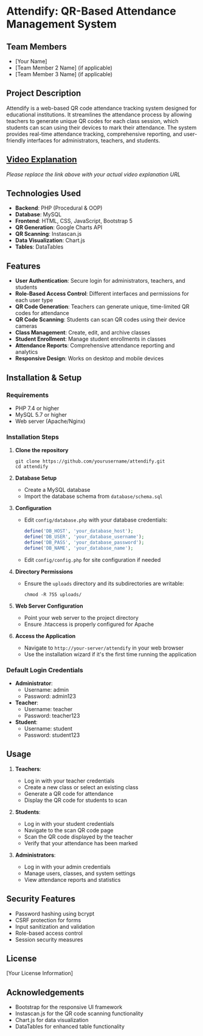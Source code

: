 # Attendify: QR-Based Attendance Management System

## Team Members
- [Your Name]
- [Team Member 2 Name] (if applicable)
- [Team Member 3 Name] (if applicable)

## Project Description
Attendify is a web-based QR code attendance tracking system designed for educational institutions. It streamlines the attendance process by allowing teachers to generate unique QR codes for each class session, which students can scan using their devices to mark their attendance. The system provides real-time attendance tracking, comprehensive reporting, and user-friendly interfaces for administrators, teachers, and students.

## [Video Explanation](https://youtu.be/your-video-id)
*Please replace the link above with your actual video explanation URL*

## Technologies Used
- **Backend**: PHP (Procedural & OOP)
- **Database**: MySQL
- **Frontend**: HTML, CSS, JavaScript, Bootstrap 5
- **QR Generation**: Google Charts API
- **QR Scanning**: Instascan.js
- **Data Visualization**: Chart.js
- **Tables**: DataTables

## Features
- **User Authentication**: Secure login for administrators, teachers, and students
- **Role-Based Access Control**: Different interfaces and permissions for each user type
- **QR Code Generation**: Teachers can generate unique, time-limited QR codes for attendance
- **QR Code Scanning**: Students can scan QR codes using their device cameras
- **Class Management**: Create, edit, and archive classes
- **Student Enrollment**: Manage student enrollments in classes
- **Attendance Reports**: Comprehensive attendance reporting and analytics
- **Responsive Design**: Works on desktop and mobile devices

## Installation & Setup

### Requirements
- PHP 7.4 or higher
- MySQL 5.7 or higher
- Web server (Apache/Nginx)

### Installation Steps
1. **Clone the repository**
   ```
   git clone https://github.com/yourusername/attendify.git
   cd attendify
   ```

2. **Database Setup**
   - Create a MySQL database
   - Import the database schema from `database/schema.sql`

3. **Configuration**
   - Edit `config/database.php` with your database credentials:
     ```php
     define('DB_HOST', 'your_database_host');
     define('DB_USER', 'your_database_username');
     define('DB_PASS', 'your_database_password');
     define('DB_NAME', 'your_database_name');
     ```
   - Edit `config/config.php` for site configuration if needed

4. **Directory Permissions**
   - Ensure the `uploads` directory and its subdirectories are writable:
     ```
     chmod -R 755 uploads/
     ```

5. **Web Server Configuration**
   - Point your web server to the project directory
   - Ensure .htaccess is properly configured for Apache

6. **Access the Application**
   - Navigate to `http://your-server/attendify` in your web browser
   - Use the installation wizard if it's the first time running the application

### Default Login Credentials
- **Administrator**: 
  - Username: admin
  - Password: admin123
- **Teacher**:
  - Username: teacher
  - Password: teacher123
- **Student**:
  - Username: student
  - Password: student123

## Usage
1. **Teachers**:
   - Log in with your teacher credentials
   - Create a new class or select an existing class
   - Generate a QR code for attendance
   - Display the QR code for students to scan

2. **Students**:
   - Log in with your student credentials
   - Navigate to the scan QR code page
   - Scan the QR code displayed by the teacher
   - Verify that your attendance has been marked

3. **Administrators**:
   - Log in with your admin credentials
   - Manage users, classes, and system settings
   - View attendance reports and statistics

## Security Features
- Password hashing using bcrypt
- CSRF protection for forms
- Input sanitization and validation
- Role-based access control
- Session security measures

## License
[Your License Information]

## Acknowledgements
- Bootstrap for the responsive UI framework
- Instascan.js for the QR code scanning functionality
- Chart.js for data visualization
- DataTables for enhanced table functionality 